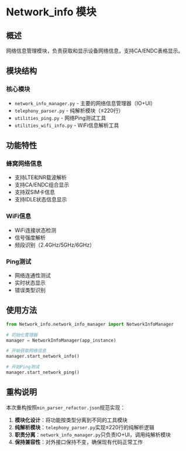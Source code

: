 # Network_info 模块

## 概述
网络信息管理模块，负责获取和显示设备网络信息，支持CA/ENDC表格显示。

## 模块结构

### 核心模块
- `network_info_manager.py` - 主要的网络信息管理器（IO+UI）
- `telephony_parser.py` - 纯解析模块（≤220行）
- `utilities_ping.py` - 网络Ping测试工具
- `utilities_wifi_info.py` - WiFi信息解析工具

## 功能特性

### 蜂窝网络信息
- 支持LTE和NR载波解析
- 支持CA/ENDC组合显示
- 支持双SIM卡信息
- 支持IDLE状态信息显示

### WiFi信息
- WiFi连接状态检测
- 信号强度解析
- 频段识别（2.4GHz/5GHz/6GHz）

### Ping测试
- 网络连通性测试
- 实时状态显示
- 错误类型识别

## 使用方法

```python
from Network_info.network_info_manager import NetworkInfoManager

# 初始化管理器
manager = NetworkInfoManager(app_instance)

# 开始获取网络信息
manager.start_network_info()

# 开始Ping测试
manager.start_network_ping()
```

## 重构说明

本次重构按照`min_parser_refactor.json`规范实现：

1. **模块化设计**：将功能按类型分离到不同的工具模块
2. **纯解析模块**：`telephony_parser.py`实现≤220行的纯解析逻辑
3. **职责分离**：`network_info_manager.py`只负责IO+UI，调用纯解析模块
4. **保持兼容性**：对外接口保持不变，确保现有代码正常工作